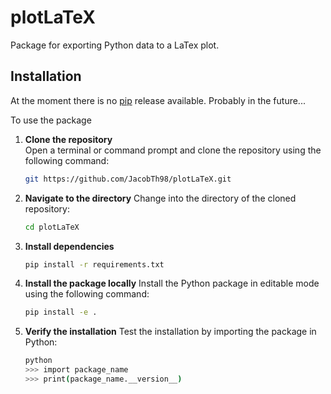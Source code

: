 # plotLaTeX
Package for exporting Python data to a LaTex plot.

## Installation

At the moment there is no [pip](https://pypi.org/) release available. Probably in the future...

To use the package

1. **Clone the repository**  
   Open a terminal or command prompt and clone the repository using the following command:
   ```bash
   git https://github.com/JacobTh98/plotLaTeX.git

2. **Navigate to the directory**
    Change into the directory of the cloned repository:
    ```bash
    cd plotLaTeX

3. **Install dependencies**
    ```bash
    pip install -r requirements.txt

5. **Install the package locally**
    Install the Python package in editable mode using the following command:
   ```bash
   pip install -e .


7. **Verify the installation**
    Test the installation by importing the package in Python:
    ```bash
    python
    >>> import package_name
    >>> print(package_name.__version__)
